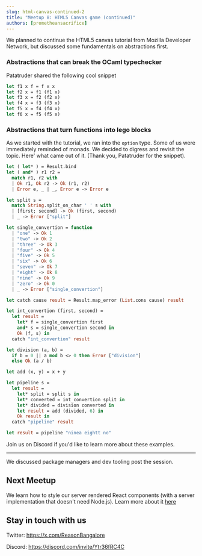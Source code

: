 ```yaml
---
slug: html-canvas-continued-2
title: "Meetup 8: HTML5 Canvas game (continued)"
authors: [prometheansacrifice]
---
```


We planned to continue the HTML5 canvas tutorial from Mozilla Developer Network, but discussed some fundamentals on abstractions first.

### Abstractions that can break the OCaml typechecker

Patatruder shared the following cool snippet

```ocaml
let f1 x f = f x x
let f2 x = f1 (f1 x)
let f3 x = f2 (f2 x)
let f4 x = f3 (f3 x)
let f5 x = f4 (f4 x)
let f6 x = f5 (f5 x)
```

### Abstractions that turn functions into lego blocks

As we started with the tutorial, we ran into the `option` type. Some of us were immediately reminded of monads. We decided to digress and revisit the topic. Here' what came out of it. (Thank you, Patatruder for the snippet).

```ocaml
let ( let* ) = Result.bind
let ( and* ) r1 r2 =
  match r1, r2 with
  | Ok r1, Ok r2 -> Ok (r1, r2)
  | Error e, _ | _, Error e -> Error e

let split s =
  match String.split_on_char ' ' s with
  | [first; second] -> Ok (first, second)
  | _ -> Error ["split"]

let single_convertion = function
  | "one" -> Ok 1
  | "two" -> Ok 2
  | "three" -> Ok 3
  | "four" -> Ok 4
  | "five" -> Ok 5
  | "six" -> Ok 6
  | "seven" -> Ok 7
  | "eight" -> Ok 8
  | "nine" -> Ok 9
  | "zero" -> Ok 0
  | _ -> Error ["single_convertion"]

let catch cause result = Result.map_error (List.cons cause) result

let int_convertion (first, second) =
  let result =
    let* f = single_convertion first
    and* s = single_convertion second in
    Ok (f, s) in
  catch "int_convertion" result

let division (a, b) =
  if b = 0 || a mod b <> 0 then Error ["division"]
  else Ok (a / b)

let add (x, y) = x + y

let pipeline s =
  let result =
    let* split = split s in
    let* converted = int_convertion split in
    let* divided = division converted in
    let result = add (divided, 6) in
    Ok result in
  catch "pipeline" result

let result = pipeline "ninea eightt no"
```

Join us on Discord if you'd like to learn more about these examples.

---

We discussed package managers and dev tooling post the session.

## Next Meetup
We learn how to style our server rendered React components (with a server implementation that doesn't need Node.js).
Learn more about it [here](/upcoming-meetups/#learning-reason-and-ocaml-css-styling-the-server-rendered-react-components)

## Stay in touch with us 

Twitter: https://x.com/ReasonBangalore

Discord: https://discord.com/invite/Ytr36fRC4C

